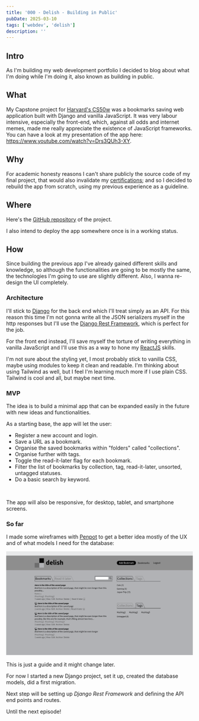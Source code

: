```yaml
---
title: '000 - Delish - Building in Public'
pubDate: 2025-03-10
tags: ['webdev', 'delish']
description: ''
---
```


## Intro

As I'm building my web development portfolio I decided to blog about what I'm doing while I'm doing it, also known as building in public.

## What

My Capstone project for [Harvard's CS50w](https://cs50.harvard.edu/web/2020/) was a bookmarks saving web application built with Django and vanilla JavaScript. It was very labour intensive, especially the front-end, which, against all odds and internet memes, made me really appreciate the existence of JavaScript frameworks.
You can have a look at my presentation of the app here: https://www.youtube.com/watch?v=Drs3QUh3-XY.

## Why

For academic honesty reasons I can't share publicly the source code of my final project, that would also invalidate my [certifications](https://credentials.edx.org/credentials/62bff0629c59455da7839cb5a1fd213f/); and so I decided to rebuild the app from scratch, using my previous experience as a guideline.

## Where

Here's the [GitHub repository](https://github.com/mauromotion/delish-bookmarks) of the project.

I also intend to deploy the app somewhere once is in a working status.

## How

Since building the previous app I've already gained different skills and knowledge, so although the functionalities are going to be mostly the same, the technologies I'm going to use are slightly different. Also, I wanna re-design the UI completely.

### Architecture

I'll stick to [Django](https://www.djangoproject.com/) for the back end which I'll treat simply as an API. For this reason this time I'm not gonna write all the JSON serializers myself in the http responses but I'll use the [Django Rest Framework](https://www.django-rest-framework.org), which is perfect for the job.

For the front end instead, I'll save myself the torture of writing everything in vanilla JavaScript and I'll use this as a way to hone my [ReactJS](https://react.dev/) skills.

I'm not sure about the styling yet, I most probably stick to vanilla CSS, maybe using modules to keep it clean and readable. I'm thinking about using Tailwind as well, but I feel I'm learning much more if I use plain CSS. Tailwind is cool and all, but maybe next time.

### MVP

The idea is to build a minimal app that can be expanded easily in the future with new ideas and functionalities.

As a starting base, the app will let the user:

- Register a new account and login.
- Save a URL as a bookmark.
- Organise the saved bookmarks within "folders" called "collections".
- Organise further with tags.
- Toggle the read-it-later flag for each bookmark.
- Filter the list of bookmarks by collection, tag, read-it-later, unsorted, untagged statuses.
- Do a basic search by keyword.

<br>

The app will also be responsive, for desktop, tablet, and smartphone screens.

### So far

I made some wireframes with [Penpot](https://penpot.app/) to get a better idea mostly of the UX and of what models I need for the database:

![a screenshot of some wireframes for the app](./_images/2025-03-10-000-delish-buiding-in-public/wireframes.png)

This is just a guide and it might change later.

For now I started a new Django project, set it up, created the database models, did a first migration.

Next step will be setting up _Django Rest Framework_ and defining the API end points and routes.

Until the next episode!
